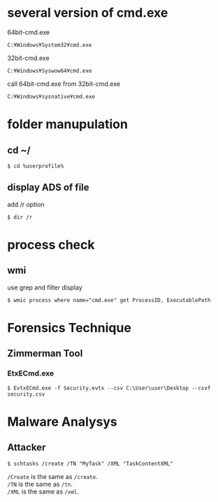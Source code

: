 # several version of cmd.exe
64bit-cmd.exe
```
C:¥Windows¥System32¥cmd.exe
```
32bit-cmd.exe
```
C:¥Windows¥Syswow64¥cmd.exe
```
call 64bit-cmd.exe from 32bit-cmd.exe
```
C:¥Windows¥sysnative¥cmd.exe
```

# folder manupulation
## cd ~/
```console
$ cd %userprofile%
```
## display ADS of file
add /r option
```console
$ dir /r
```

# process check
## wmi
use grep and filter display
```console
$ wmic process where name="cmd.exe" get ProcessID, ExecutablePath
```

# Forensics Technique
## Zimmerman Tool
### EtxECmd.exe
```console
$ EvtxECmd.exe -f Security.evtx --csv C:\User\user\Desktop --csvf security.csv
```

# Malware Analysys
## Attacker
```console
$ schtasks /create /TN "MyTask" /XML "TaskContentXML"
```
`/Create` is the same as `/create`.  
`/TN` is the same as `/tn`.  
`/XML` is the same as `/xml`.  